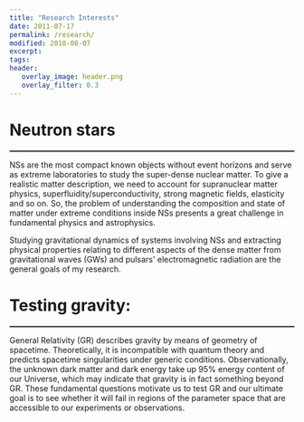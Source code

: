 ```yaml
---
title: "Research Interests"
date: 2011-07-17
permalink: /research/
modified: 2018-08-07
excerpt:
tags:
header:
   overlay_image: header.png
   overlay_filter: 0.3
---
```


# Neutron stars
<hr style="border:1px solid gray">

NSs are the most compact known objects without event horizons and serve as extreme laboratories to 
study the super-dense nuclear matter. To give a realistic matter description, we need 
to account for supranuclear matter physics, superfluidity/superconductivity, strong magnetic fields, elasticity and so on. 
So, the problem of understanding the composition and state of matter under extreme conditions inside 
NSs presents a great challenge in fundamental physics and astrophysics. 


Studying gravitational dynamics of systems involving NSs and extracting physical properties relating to different aspects of 
the dense matter from gravitational waves (GWs) and pulsars' electromagnetic radiation are the general goals of my research.


# Testing gravity:  
<hr style="border:1px solid gray">

General Relativity (GR) describes gravity by means of geometry of spacetime. Theoretically, it is incompatible with quantum theory and predicts spacetime singularities under generic conditions. Observationally, the unknown dark matter and dark energy take up $95\%$ energy content of our Universe, which may indicate that gravity is in fact something beyond GR. These fundamental questions motivate us to test GR and our ultimate goal is to see whether it will fail in regions of the parameter space that are accessible to our experiments or observations. 